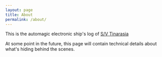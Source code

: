 ```yaml
---
layout: page
title: About
permalink: /about/
---
```


This is the automagic electronic ship's log of [S/V Tinarasia](https://sailing.tinar.asia)

At some point in the future, this page will contain technical details about
what's hiding behind the scenes.
